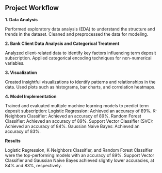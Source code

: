 ## Project Workflow

**1. Data Analysis**

Performed exploratory data analysis (EDA) to understand the structure and trends in the dataset.
Cleaned and preprocessed the data for modeling.

**2. Bank Client Data Analysis and Categorical Treatment**

Analyzed client-related data to identify key factors influencing term deposit subscription.
Applied categorical encoding techniques for non-numerical variables.

**3. Visualization**

Created insightful visualizations to identify patterns and relationships in the data.
Used plots such as histograms, bar charts, and correlation heatmaps.

**4. Model Implementation**

Trained and evaluated multiple machine learning models to predict term deposit subscription:
Logistic Regression: Achieved an accuracy of 89%.
K-Neighbors Classifier: Achieved an accuracy of 89%.
Random Forest Classifier: Achieved an accuracy of 89%.
Support Vector Classifier (SVC): Achieved an accuracy of 84%.
Gaussian Naive Bayes: Achieved an accuracy of 83%.

**Results**

Logistic Regression, K-Neighbors Classifier, and Random Forest Classifier were the top-performing models with an accuracy of 89%.
Support Vector Classifier and Gaussian Naive Bayes achieved slightly lower accuracies, at 84% and 83%, respectively.
